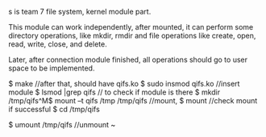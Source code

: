 s is team 7 file system, kernel module part.

This module can work independently, after mounted, it can perform some directory operations, like mkdir, rmdir and file operations like create, open, read, write, close, and delete.

Later, after connection module finished, all operations should go to user space to be implemented.

$ make                       //after that, should have qifs.ko
$ sudo insmod qifs.ko        //insert module
$ lsmod |grep qifs           // to check if module is there
$ mkdir  /tmp/qifs^M$ mount –t  qifs  /tmp  /tmp/qifs    //mount,
$ mount                      //check mount if successful
$ cd /tmp/qifs


$ umount /tmp/qifs           //unmount 
~                                                         
